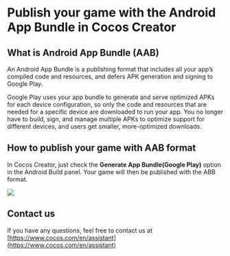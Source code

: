 # Publish your game with the Android App Bundle in Cocos Creator

## What is Android App Bundle (AAB)

An Android App Bundle is a publishing format that includes all your app’s compiled code and resources, and defers APK generation and signing to Google Play.

Google Play uses your app bundle to generate and serve optimized APKs for each device configuration, so only the code and resources that are needed for a specific device are downloaded to run your app. You no longer have to build, sign, and manage multiple APKs to optimize support for different devices, and users get smaller, more-optimized downloads.

## How to publish your game with AAB format

In Cocos Creator, just check the **Generate App Bundle(Google Play)** option in the Android Build panel. Your game will then be published with the ABB format.

![](https://files.mdnice.com/user/21366/1d8c4266-9d17-4261-8dbc-98a7db417f6f.png)

## Contact us
If you have any questions, feel free to contact us at [https://www.cocos.com/en/assistant](https://www.cocos.com/en/assistant)
